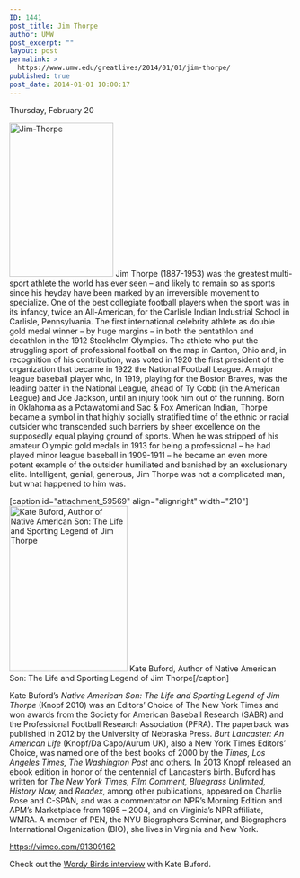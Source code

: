 ```yaml
---
ID: 1441
post_title: Jim Thorpe
author: UMW
post_excerpt: ""
layout: post
permalink: >
  https://www.umw.edu/greatlives/2014/01/01/jim-thorpe/
published: true
post_date: 2014-01-01 10:00:17
---
```

Thursday, February 20

<a href="http://umwwebmaster.wpengine.com/greatlives/wp-content/uploads/sites/8/2014/01/Jim-Thorpe.png"><img class=" size-full wp-image-59568 alignleft" src="http://umwwebmaster.wpengine.com/greatlives/wp-content/uploads/sites/8/2014/01/Jim-Thorpe.png" alt="Jim-Thorpe" width="185" height="274" /></a> Jim Thorpe (1887-1953) was the greatest multi-sport athlete the world has ever seen – and likely to remain so as sports since his heyday have been marked by an irreversible movement to specialize. One of the best collegiate football players when the sport was in its infancy, twice an All-American, for the Carlisle Indian Industrial School in Carlisle, Pennsylvania. The first international celebrity athlete as double gold medal winner – by huge margins – in both the pentathlon and decathlon in the 1912 Stockholm Olympics. The athlete who put the struggling sport of professional football on the map in Canton, Ohio and, in recognition of his contribution, was voted in 1920 the first president of the organization that became in 1922 the National Football League. A major league baseball player who, in 1919, playing for the Boston Braves, was the leading batter in the National League, ahead of Ty Cobb (in the American League) and Joe Jackson, until an injury took him out of the running. Born in Oklahoma as a Potawatomi and Sac &amp; Fox American Indian, Thorpe became a symbol in that highly socially stratified time of the ethnic or racial outsider who transcended such barriers by sheer excellence on the supposedly equal playing ground of sports. When he was stripped of his amateur Olympic gold medals in 1913 for being a professional – he had played minor league baseball in 1909-1911 – he became an even more potent example of the outsider humiliated and banished by an exclusionary elite. Intelligent, genial, generous, Jim Thorpe was not a complicated man, but what happened to him was.

[caption id="attachment_59569" align="alignright" width="210"]<a href="http://umwwebmaster.wpengine.com/greatlives/wp-content/uploads/sites/8/2014/01/Kate-Buford.png"><img class="size-full wp-image-59569" src="http://umwwebmaster.wpengine.com/greatlives/wp-content/uploads/sites/8/2014/01/Kate-Buford.png" alt="Kate Buford, Author of  Native American Son: The Life and Sporting Legend of Jim Thorpe" width="210" height="295" /></a> Kate Buford, Author of Native American Son: The Life and Sporting Legend of Jim Thorpe[/caption]

Kate Buford’s <i>Native American Son: The Life and Sporting Legend of Jim Thorpe</i> (Knopf 2010) was an Editors’ Choice of The New York Times and won awards from the Society for American Baseball Research (SABR) and the Professional Football Research Association (PFRA). The paperback was published in 2012 by the University of Nebraska Press. <i>Burt Lancaster: An American Life</i> (Knopf/Da Capo/Aurum UK), also a New York Times Editors’ Choice, was named one of the best books of 2000 by the <i>Times, Los Angeles Times, The Washington Post</i> and others. In 2013 Knopf released an ebook edition in honor of the centennial of Lancaster’s birth. Buford has written for <i>The New York Times, Film Comment, Bluegrass Unlimited, History Now,</i> and <i>Readex</i>, among other publications, appeared on Charlie Rose and C-SPAN, and was a commentator on NPR’s Morning Edition and APM’s Marketplace from 1995 – 2004, and on Virginia’s NPR affiliate, WMRA. A member of PEN, the NYU Biographers Seminar, and Biographers International Organization (BIO), she lives in Virginia and New York.

https://vimeo.com/91309162

Check out the <a title="Native American Son: The Life and Sporting Legend of Jim Thorpe" href="http://wordybirds.org/2014/02/28/kate-buford/">Wordy Birds interview</a> with Kate Buford.